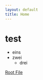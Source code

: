 ```yaml
---
layout: default
title: Home
---
```


# test


* eins
* zwei
  * drei

[Root File]({{site.baseurl}}/file)
